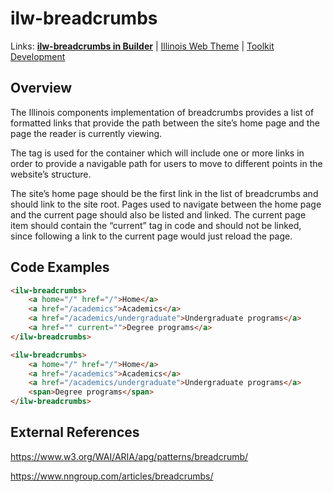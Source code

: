 # ilw-breadcrumbs

Links: **[ilw-breadcrumbs in Builder](https://builder3.toolkit.illinois.edu/component/ilw-breadcrumbs/index.html)** | 
[Illinois Web Theme](https://webtheme.illinois.edu/) | 
[Toolkit Development](https://github.com/web-illinois/toolkit-management)

## Overview

The Illinois components implementation of breadcrumbs provides a list of formatted links that provide the path between the site’s home page and the page the reader is currently viewing.

The tag <ilw-breadcrumbs> is used for the container which will include one or more links in order to provide a navigable path for users to move to different points in the website’s structure.

The site’s home page should be the first link in the list of breadcrumbs and should link to the site root. Pages used to navigate between the home page and the current page should also be listed and linked.
The current page item should contain the “current” tag in code and should not be linked, since following a link to the current page would just reload the page.


## Code Examples

```html
<ilw-breadcrumbs>
    <a home="/" href="/">Home</a>
    <a href="/academics">Academics</a>
    <a href="/academics/undergraduate">Undergraduate programs</a>
    <a href="" current="">Degree programs</a>
</ilw-breadcrumbs>

<ilw-breadcrumbs>
    <a home="/" href="/">Home</a>
    <a href="/academics">Academics</a>
    <a href="/academics/undergraduate">Undergraduate programs</a>
    <span>Degree programs</span>
</ilw-breadcrumbs>

```

## External References

https://www.w3.org/WAI/ARIA/apg/patterns/breadcrumb/

https://www.nngroup.com/articles/breadcrumbs/